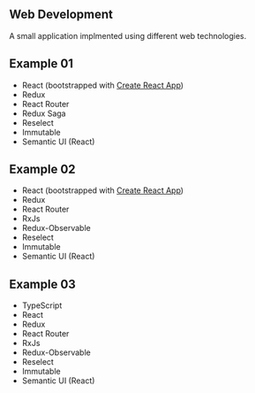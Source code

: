 ## Web Development
A small application implmented using different web technologies.

## Example 01
- React (bootstrapped with [Create React App](https://github.com/facebookincubator/create-react-app))
- Redux
- React Router
- Redux Saga
- Reselect
- Immutable
- Semantic UI (React)

## Example 02
- React (bootstrapped with [Create React App](https://github.com/facebookincubator/create-react-app))
- Redux
- React Router
- RxJs
- Redux-Observable
- Reselect
- Immutable
- Semantic UI (React)

## Example 03
- TypeScript
- React
- Redux
- React Router
- RxJs
- Redux-Observable
- Reselect
- Immutable
- Semantic UI (React)
